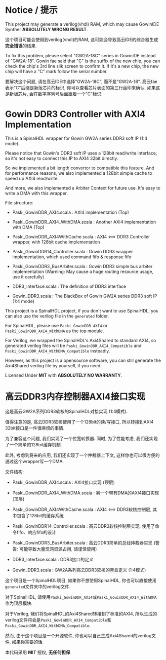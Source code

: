 # Notice / 提示

This project may generate a verilog(vhdl) RAM, which may cause GowinIDE Synther **ABSOLUTELY WRONG RESULT**.

这个项目可能会使用到verilog(vhdl)的RAM, 这可能会导致高云IDE的综合器生成**完全错误**的结果.

To fix this problem, please select "GW2A-18C" series in GowinIDE instead of "GW2A-18". Gowin fae said that "C" is the suffix of the new chip, you can check the chip's 3rd line silk screen to confirm it. If it's a new chip, the new chip will have a "C" mark follow the serial number.

要解决这个问题, 请在高云IDE中选择"GW2A-18C", 而不是"GW2A-18". 高云fae表示"C"后缀是新版芯片的标识, 你可以查看芯片表面的第三行丝印来确认. 如果这是新版芯片, 会在数字序列号后面跟着一个"C"标识.


# Gowin DDR3 Controller with AXI4 Implementation

This is a SpinalHDL wrapper for Gowin GW2A series DDR3 soft IP (1:4 mode).

Please notice that Gowin's DDR3 soft IP uses a 128bit read/write interface, so it's not easy to connect this IP to AXI4 32bit directly.

So we implemented a bit length convertor to compatible this feature. And for performance reasons, we also implemented a 128bit simple cache to speed up AXI4 read/write.

And more, we also implemented a Arbiter Context for future use. It's easy to write a DMA with this wrapper.

File structure:

 - Paski_GowinDDR_AXI4.scala : AXI4 implementation (Top)

 - Paski_GowinDDR_AXI4_WithDMA.scala : Another AXI4 implementation with DMA (Top)
 
 - Paski_GowinDDR_AXI4WithCache.scala : AXI4 <==> DDR3 Controller wrapper, with 128bit cache implementation
 
 - Paski_GowinDDR14_Controller.scala : Gowin DDR3 wrapper implementation, which used command fifo & response fifo
 
 - Paski_GowinDDR3_BusArbiter.scala : Gowin DDR3 simple bus arbiter implementation (Warning: May cause a huge routing resource usage, use it carefully)

 - DDR3_Interface.scala : The definition of DDR3 interface
 
 - Gowin_DDR3.scala : The BlackBox of Gowin GW2A series DDR3 soft IP (1:4 mode)

This project is a SpinalHDL project, if you don't want to use SpinalHDL, you can also use the verilog file in the `generated` folder. 

For SpinalHDL, please use `Paski_GowinDDR_AXI4` or `Paski_GowinDDR_AXI4_WithDMA` as the top module.

For Verilog, we wrapped the SpinalHDL's Axi4Shared to standard AXI4, so generated verilog files will be `Paski_GowinDDR_AXI4_Compatible` and `Paski_GowinDDR_AXI4_WithDMA_Compatible` insteadly. 

However, as this project is a opensource software, you can still generate the Axi4Shared verilog file by yourself, if you need. 

Licensed Under **MIT** with **ABSOLUTELY NO WARRANTY**.

# 高云DDR3内存控制器AXI4接口实现

这是高云GW2A系列DDR3软核的SpinalHDL对接实现 (1:4模式).

值得注意的是, 高云DDR3软核使用了一个128bit的读/写接口, 所以转接到AXI4 32bit接口是一件很麻烦的事情.

为了兼容这个问题, 我们实现了一个位宽转换器. 同时, 为了性能考虑, 我们还实现了一个简单的128bit缓存机制.

此外, 考虑到将来的应用, 我们还实现了一个仲裁器上下文, 这样你也可以很方便的通过这个wrapper写一个DMA.

文件结构:

 - Paski_GowinDDR_AXI4.scala : AXI4接口实现 (顶层)

 - Paski_GowinDDR_AXI4_WithDMA.scala : 另一个带有DMA的AXI4接口实现 (顶层)
 
 - Paski_GowinDDR_AXI4WithCache.scala : AXI4 <==> DDR3软核控制层, 其中包含了128bit的缓存系统
 
 - Paski_GowinDDR14_Controller.scala : 高云DDR3软核控制层实现, 使用了命令fifo、响应fifo的设计

 - Paski_GowinDDR3_BusArbiter.scala : 高云DDR3简单的总线仲裁器实现 (警告: 可能导致大量现网资源占用, 请谨慎使用)
 
 - DDR3_Interface.scala : DDR3接口的定义
 
 - Gowin_DDR3.scala : GW2A系列高云DDR3软核的黑盒定义 (1:4模式)

这个项目是一个SpinalHDL项目, 如果你不想使用SpinalHDL, 你也可以直接使用`generated`文件夹中的verilog文件.

对于SpinalHDL, 请使用`Paski_GowinDDR_AXI4`或`Paski_GowinDDR_AXI4_WithDMA`作为顶层模块.

对于Verilog, 我们将SpinalHDL的Axi4Shared转接到了标准的AXI4, 所以生成的verilog文件将会是`Paski_GowinDDR_AXI4_Compatible`和`Paski_GowinDDR_AXI4_WithDMA_Compatible`.

然而, 由于这个项目是一个开源软件, 你也可以自己生成Axi4Shared的verilog文件, 如果你需要的话.

本代码采用 **MIT** 授权, **无任何担保**.
